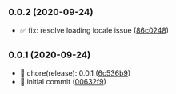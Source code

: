 ## <small>0.0.2 (2020-09-24)</small>

* ✅ fix: resolve loading locale issue ([86c0248](https://github.com/lohasiinfra/media-tools/commit/86c0248))



## <small>0.0.1 (2020-09-24)</small>

* 🎉 chore(release): 0.0.1 ([6c536b9](https://github.com/lohasiinfra/media-tools/commit/6c536b9))
* 🎉 initial commit ([00632f9](https://github.com/lohasiinfra/media-tools/commit/00632f9))



